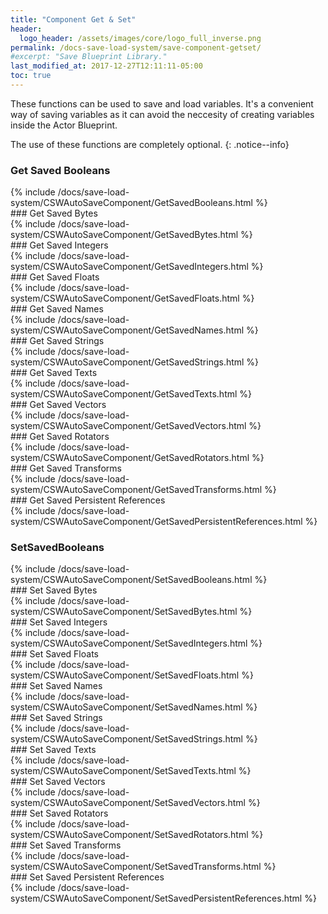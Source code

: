 ```yaml
---
title: "Component Get & Set"
header:
  logo_header: /assets/images/core/logo_full_inverse.png
permalink: /docs-save-load-system/save-component-getset/
#excerpt: "Save Blueprint Library."
last_modified_at: 2017-12-27T12:11:11-05:00
toc: true
---
```


These functions can be used to save and load variables. It's a convenient way of saving variables as it can avoid the neccesity of creating variables inside the Actor Blueprint.

The use of these functions are completely optional.
{: .notice--info}
### Get Saved Booleans
<div>
{% include /docs/save-load-system/CSWAutoSaveComponent/GetSavedBooleans.html %}
</div>
### Get Saved Bytes
<div>
{% include /docs/save-load-system/CSWAutoSaveComponent/GetSavedBytes.html %}
</div>
### Get Saved Integers
<div>
{% include /docs/save-load-system/CSWAutoSaveComponent/GetSavedIntegers.html %}
</div>
### Get Saved Floats
<div>
{% include /docs/save-load-system/CSWAutoSaveComponent/GetSavedFloats.html %}
</div>
### Get Saved Names
<div>
{% include /docs/save-load-system/CSWAutoSaveComponent/GetSavedNames.html %}
</div>
### Get Saved Strings
<div>
{% include /docs/save-load-system/CSWAutoSaveComponent/GetSavedStrings.html %}
</div>
### Get Saved Texts
<div>
{% include /docs/save-load-system/CSWAutoSaveComponent/GetSavedTexts.html %}
</div>
### Get Saved Vectors
<div>
{% include /docs/save-load-system/CSWAutoSaveComponent/GetSavedVectors.html %}
</div>
### Get Saved Rotators
<div>
{% include /docs/save-load-system/CSWAutoSaveComponent/GetSavedRotators.html %}
</div>
### Get Saved Transforms
<div>
{% include /docs/save-load-system/CSWAutoSaveComponent/GetSavedTransforms.html %}
</div>
### Get Saved Persistent References
<div>
{% include /docs/save-load-system/CSWAutoSaveComponent/GetSavedPersistentReferences.html %}
</div>

### SetSavedBooleans
<div>
{% include /docs/save-load-system/CSWAutoSaveComponent/SetSavedBooleans.html %}
</div>
### Set Saved Bytes
<div>
{% include /docs/save-load-system/CSWAutoSaveComponent/SetSavedBytes.html %}
</div>
### Set Saved Integers
<div>
{% include /docs/save-load-system/CSWAutoSaveComponent/SetSavedIntegers.html %}
</div>
### Set Saved Floats
<div>
{% include /docs/save-load-system/CSWAutoSaveComponent/SetSavedFloats.html %}
</div>
### Set Saved Names
<div>
{% include /docs/save-load-system/CSWAutoSaveComponent/SetSavedNames.html %}
</div>
### Set Saved Strings
<div>
{% include /docs/save-load-system/CSWAutoSaveComponent/SetSavedStrings.html %}
</div>
### Set Saved Texts
<div>
{% include /docs/save-load-system/CSWAutoSaveComponent/SetSavedTexts.html %}
</div>
### Set Saved Vectors
<div>
{% include /docs/save-load-system/CSWAutoSaveComponent/SetSavedVectors.html %}
</div>
### Set Saved Rotators
<div>
{% include /docs/save-load-system/CSWAutoSaveComponent/SetSavedRotators.html %}
</div>
### Set Saved Transforms
<div>
{% include /docs/save-load-system/CSWAutoSaveComponent/SetSavedTransforms.html %}
</div>
### Set Saved Persistent References
<div>
{% include /docs/save-load-system/CSWAutoSaveComponent/SetSavedPersistentReferences.html %}
</div>